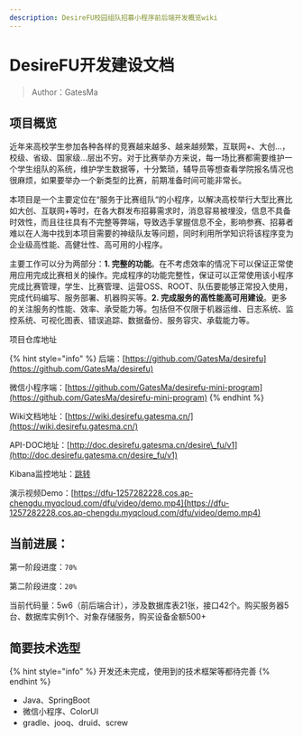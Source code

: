 ```yaml
---
description: DesireFU校园组队招募小程序前后端开发概览wiki
---
```


# DesireFU开发建设文档

> Author：GatesMa

## 项目概览

近年来高校学生参加各种各样的竞赛越来越多、越来越频繁，互联网+、大创...，校级、省级、国家级...层出不穷。对于比赛举办方来说，每一场比赛都需要维护一个学生组队的系统，维护学生数据等，十分繁琐，辅导员等想查看学院报名情况也很麻烦，如果要举办一个新类型的比赛，前期准备时间可能非常长。

本项目是一个主要定位在“服务于比赛组队“的小程序，以解决高校举行大型比赛比如大创、互联网+等时，在各大群发布招募需求时，消息容易被埋没，信息不具备时效性，而且往往具有不完整等弊端，导致选手掌握信息不全，影响参赛、招募者难以在人海中找到本项目需要的神级队友等问题，同时利用所学知识将该程序变为企业级高性能、高健壮性、高可用的小程序。

主要工作可以分为两部分：**1. 完整的功能**。在不考虑效率的情况下可以保证正常使用应用完成比赛相关的操作。完成程序的功能完整性，保证可以正常使用该小程序完成比赛管理，学生、比赛管理、运营OSS、ROOT、队伍要能够正常投入使用，完成代码编写、服务部署、机器购买等。**2. 完成服务的高性能高可用建设**。更多的关注服务的性能、效率、承受能力等。包括但不仅限于机器运维、日志系统、监控系统、可视化图表、错误追踪、数据备份、服务容灾、承载能力等。



项目仓库地址

{% hint style="info" %}
后端：[https://github.com/GatesMa/desirefu](https://github.com/GatesMa/desirefu)

微信小程序端：[https://github.com/GatesMa/desirefu-mini-program](https://github.com/GatesMa/desirefu-mini-program)
{% endhint %}

Wiki文档地址：[https://wiki.desirefu.gatesma.cn/](https://wiki.desirefu.gatesma.cn/)

API-DOC地址：[http://doc.desirefu.gatesma.cn/desire\_fu/v1](http://doc.desirefu.gatesma.cn/desire_fu/v1)

Kibana监控地址：[跳转](http://182.61.51.79:5601/app/kibana#/dashboard/77923bd0-9850-11eb-9c1a-b5c51315c15f?_g=%28refreshInterval:%28pause:!t,value:0%29,time:%28from:now%2Fy,mode:quick,to:now%2Fy%29%29&_a=%28description:'',filters:!%28%29,fullScreenMode:!f,options:%28darkTheme:!f,hidePanelTitles:!f,useMargins:!t%29,panels:!%28%28embeddableConfig:%28%29,gridData:%28h:10,i:'1',w:15,x:0,y:0%29,id:'592a7ac0-907d-11eb-9c1a-b5c51315c15f',panelIndex:'1',type:visualization,version:'6.4.3'%29,%28embeddableConfig:%28%29,gridData:%28h:10,i:'2',w:9,x:15,y:0%29,id:'7546fb70-907d-11eb-9c1a-b5c51315c15f',panelIndex:'2',type:visualization,version:'6.4.3'%29,%28embeddableConfig:%28%29,gridData:%28h:15,i:'3',w:24,x:0,y:10%29,id:b185cda0-907d-11eb-9c1a-b5c51315c15f,panelIndex:'3',type:visualization,version:'6.4.3'%29,%28embeddableConfig:%28%29,gridData:%28h:15,i:'4',w:24,x:24,y:15%29,id:'2ae2d580-907e-11eb-9c1a-b5c51315c15f',panelIndex:'4',type:visualization,version:'6.4.3'%29,%28embeddableConfig:%28%29,gridData:%28h:15,i:'5',w:24,x:0,y:25%29,id:b1345cd0-907e-11eb-9c1a-b5c51315c15f,panelIndex:'5',type:visualization,version:'6.4.3'%29,%28embeddableConfig:%28%29,gridData:%28h:15,i:'6',w:24,x:24,y:0%29,id:e1a9b780-907d-11eb-9c1a-b5c51315c15f,panelIndex:'6',type:visualization,version:'6.4.3'%29%29,query:%28language:lucene,query:''%29,timeRestore:!f,title:Dashboard,viewMode:view%29)

演示视频Demo：[https://dfu-1257282228.cos.ap-chengdu.myqcloud.com/dfu/video/demo.mp4](https://dfu-1257282228.cos.ap-chengdu.myqcloud.com/dfu/video/demo.mp4)

## 当前进展：

第一阶段进度：`70%`

第二阶段进度：`20%`

当前代码量：5w6（前后端合计），涉及数据库表21张，接口42个。购买服务器5台、数据库实例1个、对象存储服务，购买设备金额500+

## 简要技术选型

{% hint style="info" %}
开发还未完成，使用到的技术框架等都待完善
{% endhint %}

* Java、SpringBoot
* 微信小程序、ColorUI
* gradle、jooq、druid、screw



